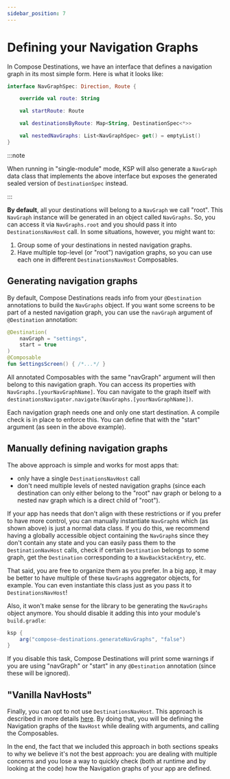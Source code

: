 ```yaml
---
sidebar_position: 7
---
```


# Defining your Navigation Graphs

In Compose Destinations, we have an interface that defines a navigation graph in its most simple form.
Here is what it looks like:

```kotlin
interface NavGraphSpec: Direction, Route {

    override val route: String

    val startRoute: Route

    val destinationsByRoute: Map<String, DestinationSpec<*>>

    val nestedNavGraphs: List<NavGraphSpec> get() = emptyList()
}
```

:::note

When running in "single-module" mode, KSP will also generate a `NavGraph` data class
that implements the above interface but exposes the generated sealed version of `DestinationSpec`
instead.

:::

**By default**, all your destinations will belong to a `NavGraph` we call "root". This `NavGraph` instance will be generated in an object called `NavGraphs`. So, you can access it via `NavGraphs.root` and you should pass it into `DestinationsNavHost` call.
In some situations, however, you might want to:

1. Group some of your destinations in nested navigation graphs.
2. Have multiple top-level (or "root") navigation graphs, so you can use each one in different `DestinationsNavHost` Composables.

## Generating navigation graphs

By default, Compose Destinations reads info from your `@Destination` annotations to build the `NavGraphs` object.
If you want some screens to be part of a nested navigation graph, you can use the `navGraph` argument of `@Destination` annotation:

```kotlin
@Destination(
    navGraph = "settings",
    start = true
)
@Composable
fun SettingsScreen() { /*...*/ }
```

All annotated Composables with the same "navGraph" argument will then belong to this navigation graph. You can access its properties with `NavGraphs.[yourNavGraphName]`. You can navigate to the graph itself with `destinationsNavigator.navigate(NavGraphs.[yourNavGraphName])`. 

Each navigation graph needs one and only one start destination. A compile check is in place to enforce this. You can define that with the "start" argument (as seen in the above example).

## Manually defining navigation graphs

The above approach is simple and works for most apps that:
- only have a single `DestinationsNavHost` call
- don't need multiple levels of nested navigation graphs (since each destination can only either belong to the "root" nav graph or belong to a nested nav graph which is a direct child of "root").

If your app has needs that don't align with these restrictions or if you prefer to have more control, you can manually instantiate `NavGraph`s which (as shown above) is just a normal data class.
If you do this, we recommend having a globally accessible object containing the `NavGraph`s since they don't contain any state and you can easily pass them to the `DestinationNavHost` calls, check if certain `Destination` belongs to some graph, get the `Destination` corresponding to a `NavBackStackEntry`, etc. 

That said, you are free to organize them as you prefer. In a big app, it may be better to have multiple of these `NavGraph`s aggregator objects, for example. You can even instantiate this class just as you pass it to `DestinationsNavHost`!

Also, it won't make sense for the library to be generating the `NavGraphs` object anymore. You should disable it adding this into your module's `build.gradle`:

```gradle
ksp {
    arg("compose-destinations.generateNavGraphs", "false")
}
```

If you disable this task, Compose Destinations will print some warnings if you are using "navGraph" or "start" in any `@Destination` annotation (since these will be ignored).

## "Vanilla NavHosts"

Finally, you can opt to not use `DestinationsNavHost`. This approach is described in more details [here](https://github.com/raamcosta/compose-destinations/wiki/NavHosts#vanilla-navhosts).
By doing that, you will be defining the Navigation graphs of the `NavHost` while dealing with arguments, and calling the Composables.

In the end, the fact that we included this approach in both sections speaks to why we believe it's not the best approach: you are dealing with multiple concerns and you lose a way to quickly check (both at runtime and by looking at the code) how the Navigation graphs of your app are defined.
